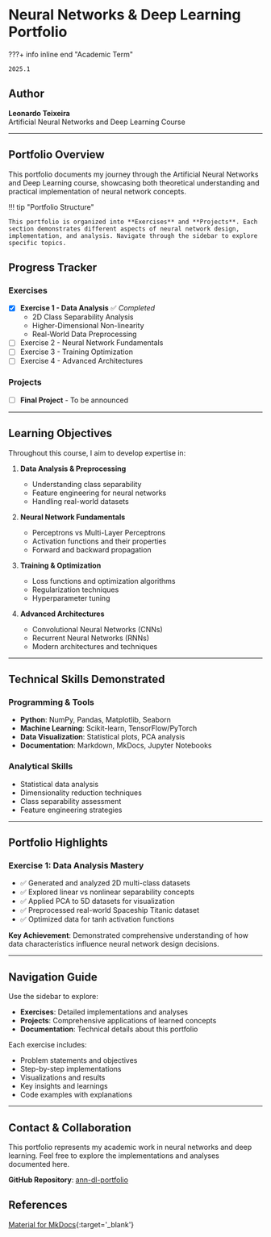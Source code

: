 # Neural Networks & Deep Learning Portfolio

???+ info inline end "Academic Term"

    2025.1


## Author

**Leonardo Teixeira**  
Artificial Neural Networks and Deep Learning Course

---

## Portfolio Overview

This portfolio documents my journey through the Artificial Neural Networks and Deep Learning course, showcasing both theoretical understanding and practical implementation of neural network concepts.

!!! tip "Portfolio Structure"

    This portfolio is organized into **Exercises** and **Projects**. Each section demonstrates different aspects of neural network design, implementation, and analysis. Navigate through the sidebar to explore specific topics.

## Progress Tracker

### Exercises
- [x] **Exercise 1 - Data Analysis** ✅ *Completed*
  - 2D Class Separability Analysis
  - Higher-Dimensional Non-linearity  
  - Real-World Data Preprocessing
- [ ] Exercise 2 - Neural Network Fundamentals
- [ ] Exercise 3 - Training Optimization
- [ ] Exercise 4 - Advanced Architectures

### Projects  
- [ ] **Final Project** - To be announced

---

## Learning Objectives

Throughout this course, I aim to develop expertise in:

1. **Data Analysis & Preprocessing**
   - Understanding class separability
   - Feature engineering for neural networks
   - Handling real-world datasets

2. **Neural Network Fundamentals**
   - Perceptrons vs Multi-Layer Perceptrons
   - Activation functions and their properties
   - Forward and backward propagation

3. **Training & Optimization**
   - Loss functions and optimization algorithms
   - Regularization techniques
   - Hyperparameter tuning

4. **Advanced Architectures**
   - Convolutional Neural Networks (CNNs)
   - Recurrent Neural Networks (RNNs)
   - Modern architectures and techniques

---

## Technical Skills Demonstrated

### Programming & Tools
- **Python**: NumPy, Pandas, Matplotlib, Seaborn
- **Machine Learning**: Scikit-learn, TensorFlow/PyTorch
- **Data Visualization**: Statistical plots, PCA analysis
- **Documentation**: Markdown, MkDocs, Jupyter Notebooks

### Analytical Skills
- Statistical data analysis
- Dimensionality reduction techniques
- Class separability assessment
- Feature engineering strategies

---

## Portfolio Highlights

### Exercise 1: Data Analysis Mastery
- ✅ Generated and analyzed 2D multi-class datasets
- ✅ Explored linear vs nonlinear separability concepts
- ✅ Applied PCA to 5D datasets for visualization
- ✅ Preprocessed real-world Spaceship Titanic dataset
- ✅ Optimized data for tanh activation functions

**Key Achievement**: Demonstrated comprehensive understanding of how data characteristics influence neural network design decisions.

---

## Navigation Guide

Use the sidebar to explore:

- **Exercises**: Detailed implementations and analyses
- **Projects**: Comprehensive applications of learned concepts  
- **Documentation**: Technical details about this portfolio

Each exercise includes:
- Problem statements and objectives
- Step-by-step implementations
- Visualizations and results
- Key insights and learnings
- Code examples with explanations

---

## Contact & Collaboration

This portfolio represents my academic work in neural networks and deep learning. Feel free to explore the implementations and analyses documented here.

**GitHub Repository**: [ann-dl-portfolio](https://github.com/leonardoct3/ann-dl-portfolio)

## References

[Material for MkDocs](https://squidfunk.github.io/mkdocs-material/reference/){:target='_blank'}